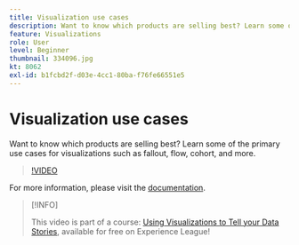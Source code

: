 ```yaml
---
title: Visualization use cases
description: Want to know which products are selling best? Learn some of the primary use cases for visualizations such as fallout, flow, cohort, and more.
feature: Visualizations
role: User
level: Beginner
thumbnail: 334096.jpg
kt: 8062
exl-id: b1fcbd2f-d03e-4cc1-80ba-f76fe66551e5
---
```

# Visualization use cases

Want to know which products are selling best? Learn some of the primary use cases for visualizations such as fallout, flow, cohort, and more.

>[!VIDEO](https://video.tv.adobe.com/v/334096/?quality=12&learn=on)

For more information, please visit the [documentation](https://experienceleague.adobe.com/docs/data-workbench/using/dashboard/visualizations/visualization-types/c-visualization-types.html?lang=en).

>[!INFO]
>
> This video is part of a course: [Using Visualizations to Tell your Data Stories](https://experienceleague.adobe.com/?recommended=Analytics-U-1-2021.1.visualizations), available for free on Experience League!
